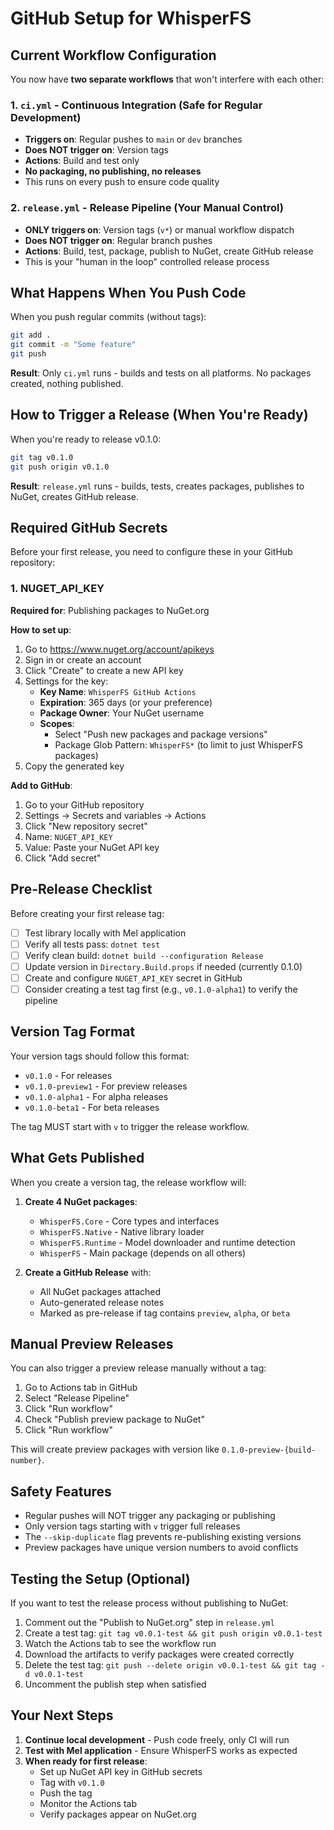 # GitHub Setup for WhisperFS

## Current Workflow Configuration

You now have **two separate workflows** that won't interfere with each other:

### 1. `ci.yml` - Continuous Integration (Safe for Regular Development)
- **Triggers on**: Regular pushes to `main` or `dev` branches
- **Does NOT trigger on**: Version tags
- **Actions**: Build and test only
- **No packaging, no publishing, no releases**
- This runs on every push to ensure code quality

### 2. `release.yml` - Release Pipeline (Your Manual Control)
- **ONLY triggers on**: Version tags (`v*`) or manual workflow dispatch
- **Does NOT trigger on**: Regular branch pushes
- **Actions**: Build, test, package, publish to NuGet, create GitHub release
- This is your "human in the loop" controlled release process

## What Happens When You Push Code

When you push regular commits (without tags):
```bash
git add .
git commit -m "Some feature"
git push
```
**Result**: Only `ci.yml` runs - builds and tests on all platforms. No packages created, nothing published.

## How to Trigger a Release (When You're Ready)

When you're ready to release v0.1.0:
```bash
git tag v0.1.0
git push origin v0.1.0
```
**Result**: `release.yml` runs - builds, tests, creates packages, publishes to NuGet, creates GitHub release.

## Required GitHub Secrets

Before your first release, you need to configure these in your GitHub repository:

### 1. NUGET_API_KEY
**Required for**: Publishing packages to NuGet.org

**How to set up**:
1. Go to https://www.nuget.org/account/apikeys
2. Sign in or create an account
3. Click "Create" to create a new API key
4. Settings for the key:
   - **Key Name**: `WhisperFS GitHub Actions`
   - **Expiration**: 365 days (or your preference)
   - **Package Owner**: Your NuGet username
   - **Scopes**:
     - Select "Push new packages and package versions"
     - Package Glob Pattern: `WhisperFS*` (to limit to just WhisperFS packages)
5. Copy the generated key

**Add to GitHub**:
1. Go to your GitHub repository
2. Settings → Secrets and variables → Actions
3. Click "New repository secret"
4. Name: `NUGET_API_KEY`
5. Value: Paste your NuGet API key
6. Click "Add secret"

## Pre-Release Checklist

Before creating your first release tag:

- [ ] Test library locally with Mel application
- [ ] Verify all tests pass: `dotnet test`
- [ ] Verify clean build: `dotnet build --configuration Release`
- [ ] Update version in `Directory.Build.props` if needed (currently 0.1.0)
- [ ] Create and configure `NUGET_API_KEY` secret in GitHub
- [ ] Consider creating a test tag first (e.g., `v0.1.0-alpha1`) to verify the pipeline

## Version Tag Format

Your version tags should follow this format:
- `v0.1.0` - For releases
- `v0.1.0-preview1` - For preview releases
- `v0.1.0-alpha1` - For alpha releases
- `v0.1.0-beta1` - For beta releases

The tag MUST start with `v` to trigger the release workflow.

## What Gets Published

When you create a version tag, the release workflow will:

1. **Create 4 NuGet packages**:
   - `WhisperFS.Core` - Core types and interfaces
   - `WhisperFS.Native` - Native library loader
   - `WhisperFS.Runtime` - Model downloader and runtime detection
   - `WhisperFS` - Main package (depends on all others)

2. **Create a GitHub Release** with:
   - All NuGet packages attached
   - Auto-generated release notes
   - Marked as pre-release if tag contains `preview`, `alpha`, or `beta`

## Manual Preview Releases

You can also trigger a preview release manually without a tag:
1. Go to Actions tab in GitHub
2. Select "Release Pipeline"
3. Click "Run workflow"
4. Check "Publish preview package to NuGet"
5. Click "Run workflow"

This will create preview packages with version like `0.1.0-preview-{build-number}`.

## Safety Features

- Regular pushes will NOT trigger any packaging or publishing
- Only version tags starting with `v` trigger full releases
- The `--skip-duplicate` flag prevents re-publishing existing versions
- Preview packages have unique version numbers to avoid conflicts

## Testing the Setup (Optional)

If you want to test the release process without publishing to NuGet:
1. Comment out the "Publish to NuGet.org" step in `release.yml`
2. Create a test tag: `git tag v0.0.1-test && git push origin v0.0.1-test`
3. Watch the Actions tab to see the workflow run
4. Download the artifacts to verify packages were created correctly
5. Delete the test tag: `git push --delete origin v0.0.1-test && git tag -d v0.0.1-test`
6. Uncomment the publish step when satisfied

## Your Next Steps

1. **Continue local development** - Push code freely, only CI will run
2. **Test with Mel application** - Ensure WhisperFS works as expected
3. **When ready for first release**:
   - Set up NuGet API key in GitHub secrets
   - Tag with `v0.1.0`
   - Push the tag
   - Monitor the Actions tab
   - Verify packages appear on NuGet.org